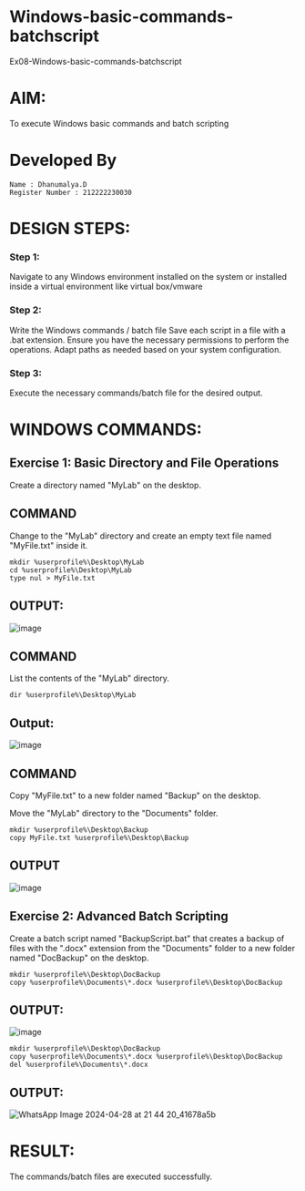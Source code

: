 # Windows-basic-commands-batchscript
Ex08-Windows-basic-commands-batchscript

# AIM:
To execute Windows basic commands and batch scripting

# Developed By
```
Name : Dhanumalya.D
Register Number : 212222230030
```

# DESIGN STEPS:

### Step 1:

Navigate to any Windows environment installed on the system or installed inside a virtual environment like virtual box/vmware 

### Step 2:

Write the Windows commands / batch file
Save each script in a file with a .bat extension.
Ensure you have the necessary permissions to perform the operations.
Adapt paths as needed based on your system configuration.
### Step 3:

Execute the necessary commands/batch file for the desired output. 

# WINDOWS COMMANDS:
## Exercise 1: Basic Directory and File Operations
Create a directory named "MyLab" on the desktop.
## COMMAND

Change to the "MyLab" directory and create an empty text file named "MyFile.txt" inside it.
```
mkdir %userprofile%\Desktop\MyLab
cd %userprofile%\Desktop\MyLab
type nul > MyFile.txt

```

## OUTPUT:

![image](https://github.com/sabithapaulraj/Windows-basic-commands-batchscript/assets/118343379/5fbcf2b5-8ed5-4b94-a5e8-c714088990aa)



## COMMAND

List the contents of the "MyLab" directory.
```
dir %userprofile%\Desktop\MyLab
```

## Output:
![image](https://github.com/sabithapaulraj/Windows-basic-commands-batchscript/assets/118343379/c57df128-f8ce-483f-a2fc-b2fa998f67a9)


## COMMAND

Copy "MyFile.txt" to a new folder named "Backup" on the desktop.

Move the "MyLab" directory to the "Documents" folder.

```
mkdir %userprofile%\Desktop\Backup
copy MyFile.txt %userprofile%\Desktop\Backup

```


## OUTPUT
![image](https://github.com/sabithapaulraj/Windows-basic-commands-batchscript/assets/118343379/4b485009-38f0-499a-b025-d98edae00a1e)


## Exercise 2: Advanced Batch Scripting
Create a batch script named "BackupScript.bat" that creates a backup of files with the ".docx" extension from the "Documents" folder to a new folder named "DocBackup" on the desktop.

```
mkdir %userprofile%\Desktop\DocBackup
copy %userprofile%\Documents\*.docx %userprofile%\Desktop\DocBackup

```
## OUTPUT:
![image](https://github.com/sabithapaulraj/Windows-basic-commands-batchscript/assets/118343379/580064dc-ef03-40ab-8972-7027e649655f)

```
mkdir %userprofile%\Desktop\DocBackup
copy %userprofile%\Documents\*.docx %userprofile%\Desktop\DocBackup
del %userprofile%\Documents\*.docx

```


## OUTPUT:
![WhatsApp Image 2024-04-28 at 21 44 20_41678a5b](https://github.com/sabithapaulraj/Windows-basic-commands-batchscript/assets/118343379/a4de0dc2-b8ff-4f3d-82cf-1490bac46e34)



# RESULT:
The commands/batch files are executed successfully.

